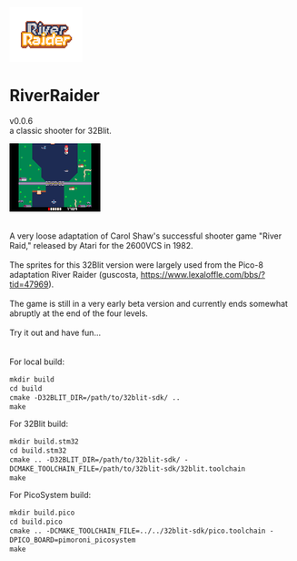 ![](/assets/image.png)
# RiverRaider
v0.0.6<BR>
a classic shooter for 32Blit.<BR>

![](/assets/screenshot.bmp)<BR>
<BR>

A very loose adaptation of Carol Shaw's successful shooter game "River Raid," released by Atari for the 2600VCS in 1982.<BR>
<BR>
The sprites for this 32Blit version were largely used from the Pico-8 adaptation River Raider (guscosta, https://www.lexaloffle.com/bbs/?tid=47969).<BR>
<BR>
The game is still in a very early beta version and currently ends somewhat abruptly at the end of the four levels.<BR>
<BR>
Try it out and have fun...<BR>
<BR>
<BR>
For local build:
```
mkdir build
cd build
cmake -D32BLIT_DIR=/path/to/32blit-sdk/ ..
make
```

For 32Blit build:
```
mkdir build.stm32
cd build.stm32
cmake .. -D32BLIT_DIR=/path/to/32blit-sdk/ -DCMAKE_TOOLCHAIN_FILE=/path/to/32blit-sdk/32blit.toolchain
make
```

For PicoSystem build:
```
mkdir build.pico
cd build.pico
cmake .. -DCMAKE_TOOLCHAIN_FILE=../../32blit-sdk/pico.toolchain -DPICO_BOARD=pimoroni_picosystem
make
```
